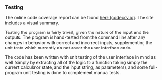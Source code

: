 ### Testing

The online code coverage report can be found [here (codecov.io)](https://app.codecov.io/gh/kbjakex/tiralab-calculator). 
The site includes a visual summary.

Testing the program is fairly trivial, given the nature of the input and the outputs. The program is hand-tested from the command line 
after any changes in behavior with correct and incorrect inputs, supplementing the unit tests which currently do not cover the user interface code.

The code has been written with unit testing of the user interface in mind as well (simply by extracting all of the logic to a function taking simply the
current calculator state, and the input string, as parameters), and some full-program unit testing is done to complement manual tests.
